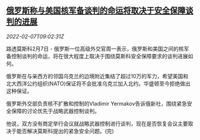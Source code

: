 <!--1644226263000-->
[俄罗斯称与美国核军备谈判的命运将取决于安全保障谈判的进展](https://cn.reuters.com/article/russia-us-nuclear-weapon-talk-0207-idCNKBS2KC0R7)
------

<div><i>2022-02-07T09:02:31Z</i></div><p>路透莫斯科2月7日 - 俄罗斯一位高级外交官周一表示，俄罗斯和美国之间的核军备控制谈判的命运，将在很大程度上取决于围绕莫斯科安全保障要求的谈判进展如何。</p><p>俄罗斯在与亲西方的邻国乌克兰的边境附近集结了超过10万的军力，希望美国和北大西洋公约组织(NATO)保证将不会批准乌克兰加入北约。华盛顿至今拒绝做出这种保证。</p><p>俄罗斯外交部负责核不扩散和控制的Vladimir Yermakov告诉俄新社，围绕紧急安全保障的讨论优先于战略武器控制谈判。</p><p>他说，双方没有商定举行会议就战略武器控制进行谈判，现在是否恢复会议主要取决于能否解决莫斯科提出的紧急安全问题。(完)</p>
